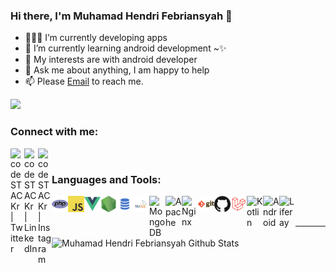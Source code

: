 ### Hi there, I'm Muhamad Hendri Febriansyah 👋

- 👨🏽‍💻 I’m currently developing apps
- 🌱 I’m currently learning android development ~✨
- 🤔 My interests are with android developer
- 💬 Ask me about anything, I am happy to help
- 📫 Please [Email](mailto:hendrifebriansyah28@gmail.com) to reach me.

<img src="https://komarev.com/ghpvc/?username=mhendrif&color=green&style=flat-square">

### Connect with me:

[<img align="left" alt="codeSTACKr | Twitter" width="22px" src="https://cdn.jsdelivr.net/npm/simple-icons@v3/icons/twitter.svg" />][twitter]
[<img align="left" alt="codeSTACKr | LinkedIn" width="22px" src="https://cdn.jsdelivr.net/npm/simple-icons@v3/icons/linkedin.svg" />][linkedin]
[<img align="left" alt="codeSTACKr | Instagram" width="22px" src="https://cdn.jsdelivr.net/npm/simple-icons@v3/icons/instagram.svg" />][instagram]

<br />

### Languages and Tools:

<img align="left" title="PHP" alt="Php" width="26px" src="https://raw.githubusercontent.com/github/explore/80688e429a7d4ef2fca1e82350fe8e3517d3494d/topics/php/php.png" />
<img align="left" title="JavaScript" alt="JavaScript" width="26px" src="https://raw.githubusercontent.com/github/explore/80688e429a7d4ef2fca1e82350fe8e3517d3494d/topics/javascript/javascript.png" />
<img align="left" title="Vuejs" alt="Vuejs" width="26px" src="https://raw.githubusercontent.com/github/explore/80688e429a7d4ef2fca1e82350fe8e3517d3494d/topics/vue/vue.png" />
<img align="left" title="Node.js" alt="Node.js" width="26px" src="https://raw.githubusercontent.com/github/explore/80688e429a7d4ef2fca1e82350fe8e3517d3494d/topics/nodejs/nodejs.png" />

<img align="left" title="SQL" alt="SQL" width="26px" src="https://raw.githubusercontent.com/github/explore/80688e429a7d4ef2fca1e82350fe8e3517d3494d/topics/sql/sql.png" />
<img align="left" title="MySQL" alt="MySQL" width="26px" src="https://raw.githubusercontent.com/github/explore/80688e429a7d4ef2fca1e82350fe8e3517d3494d/topics/mysql/mysql.png" />
<img align="left" title="MongoDB" alt="MongoDB" width="26px" src="https://user-images.githubusercontent.com/24228896/101882425-722d4700-3bc8-11eb-883b-a4cf34c31a2a.png" />

<img align="left" title="Apache" alt="Apache" width="26px" src="https://user-images.githubusercontent.com/24228896/101881537-262dd280-3bc7-11eb-8807-fefda2c18b8f.png" />
<img align="left" title="Nginx" alt="Nginx" width="26px" src="https://user-images.githubusercontent.com/24228896/101881532-24640f00-3bc7-11eb-960b-53815396dee1.png" />

<img align="left" title="Git" alt="Git" width="26px" src="https://raw.githubusercontent.com/github/explore/80688e429a7d4ef2fca1e82350fe8e3517d3494d/topics/git/git.png" />
<img align="left" title="GitHub" alt="GitHub" width="26px" src="https://raw.githubusercontent.com/github/explore/78df643247d429f6cc873026c0622819ad797942/topics/github/github.png" />
<img align="left" title="Laravel" alt="Laravel" width="26px" src="https://raw.githubusercontent.com/github/explore/e94815998e4e0713912fed477a1f346ec04c3da2/topics/laravel/laravel.png" />
<img align="left" title="Kotlin" alt="Kotlin" width="26px" src="https://user-images.githubusercontent.com/24228896/101880567-b66b1800-3bc5-11eb-9ee7-6cfc4a745260.jpg" />
<img align="left" title="Android" alt="Android" width="26px" src="https://user-images.githubusercontent.com/24228896/101881764-760c9980-3bc7-11eb-84b8-b8853ee961d6.png" />
<img align="left" title="Liferay" alt="Liferay" width="26px" src="https://user-images.githubusercontent.com/24228896/101882389-68a3df00-3bc8-11eb-92b7-5861516cecea.png" />

<br />
<br />

---

<img align="left" alt="Muhamad Hendri Febriansyah Github Stats" src="https://github-readme-stats.vercel.app/api?username=mhendrif&show_icons=true&hide_border=true" />

[website]: https://jalansiperantau.wordpress.com/
[twitter]: https://twitter.com/hendrifbs
[instagram]: https://instagram.com/hendrifbs
[linkedin]: https://www.linkedin.com/in/m-hendri-febriansyah/